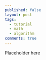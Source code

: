 ```yaml
---
published: false
layout: post
tags:
  - tutorial
  - math
  - algorithm
comments: true
---
```

Placeholder here